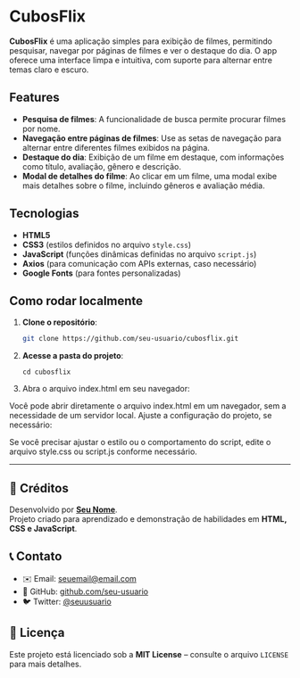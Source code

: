 # CubosFlix

**CubosFlix** é uma aplicação simples para exibição de filmes, permitindo pesquisar, navegar por páginas de filmes e ver o destaque do dia. O app oferece uma interface limpa e intuitiva, com suporte para alternar entre temas claro e escuro.

## Features

- **Pesquisa de filmes**: A funcionalidade de busca permite procurar filmes por nome.
- **Navegação entre páginas de filmes**: Use as setas de navegação para alternar entre diferentes filmes exibidos na página.
- **Destaque do dia**: Exibição de um filme em destaque, com informações como título, avaliação, gênero e descrição.
- **Modal de detalhes do filme**: Ao clicar em um filme, uma modal exibe mais detalhes sobre o filme, incluindo gêneros e avaliação média.

## Tecnologias

- **HTML5**
- **CSS3** (estilos definidos no arquivo `style.css`)
- **JavaScript** (funções dinâmicas definidas no arquivo `script.js`)
- **Axios** (para comunicação com APIs externas, caso necessário)
- **Google Fonts** (para fontes personalizadas)

## Como rodar localmente

1. **Clone o repositório**:

   ```bash
   git clone https://github.com/seu-usuario/cubosflix.git
2. **Acesse a pasta do projeto**:
    ```
    cd cubosflix
3. Abra o arquivo index.html em seu navegador:

Você pode abrir diretamente o arquivo index.html em um navegador, sem a necessidade de um servidor local.
Ajuste a configuração do projeto, se necessário:

Se você precisar ajustar o estilo ou o comportamento do script, edite o arquivo style.css ou script.js conforme necessário.

---

## 📌 Créditos

Desenvolvido por **[Seu Nome](https://github.com/seu-usuario)**.  
Projeto criado para aprendizado e demonstração de habilidades em **HTML, CSS e JavaScript**.  

## 📞 Contato

- ✉️ Email: [seuemail@email.com](mailto:seuemail@email.com)
- 🔗 GitHub: [github.com/seu-usuario](https://github.com/seu-usuario)
- 🐦 Twitter: [@seuusuario](https://twitter.com/seuusuario)  

## 📜 Licença

Este projeto está licenciado sob a **MIT License** – consulte o arquivo `LICENSE` para mais detalhes.

